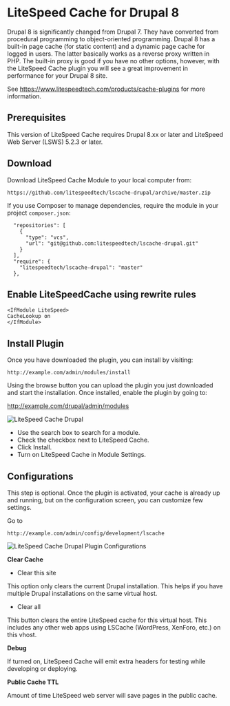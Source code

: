 LiteSpeed Cache for Drupal 8
============================

Drupal 8 is significantly changed from Drupal 7. They have converted from procedural programming to object-oriented programming. Drupal 8 has a built-in page cache (for static content) and a dynamic page cache for logged in users. The latter basically works as a reverse proxy written in PHP. The built-in proxy is good if you have no other options, however, with the LiteSpeed Cache plugin you will see a great improvement in performance for your Drupal 8 site.

See https://www.litespeedtech.com/products/cache-plugins for more information.



Prerequisites
-------------
This version of LiteSpeed Cache requires Drupal 8.xx or later and LiteSpeed Web Server (LSWS) 5.2.3 or later.



Download
-------------
Download LiteSpeed Cache Module to your local computer from:

    https://github.com/litespeedtech/lscache-drupal/archive/master.zip

If you use Composer to manage dependencies, require the module in your project `composer.json`:

```
  "repositories": [
    {
      "type": "vcs",
      "url": "git@github.com:litespeedtech/lscache-drupal.git"
    }
  ],
  "require": {
    "litespeedtech/lscache-drupal": "master"
  },
```

Enable LiteSpeedCache using rewrite rules
-------------

    <IfModule LiteSpeed>
	CacheLookup on
    </IfModule>

Install Plugin
-------------
Once you have downloaded the plugin, you can install by visiting:

    http://example.com/admin/modules/install

Using the browse button you can upload the plugin you just downloaded and start the installation. Once installed, enable the plugin by going to:

http://example.com/drupal/admin/modules


![LiteSpeed Cache Drupal](https://www.litespeedtech.com/support/wiki/lib/exe/fetch.php/litespeed_wiki:cache:enable_lscache_drupal.png)

* Use the search box to search for a module.
* Check the checkbox next to LiteSpeed Cache.
* Click Install.
* Turn on LiteSpeed Cache in Module Settings.


Configurations
-------------

This step is optional. Once the plugin is activated, your cache is already up and running, but on the configuration screen, you can customize few settings.

Go to

    http://example.com/admin/config/development/lscache

![LiteSpeed Cache Drupal Plugin Configurations](https://www.litespeedtech.com/support/wiki/lib/exe/fetch.php/litespeed_wiki:cache:configure-lscache.png?cache=)

**Clear Cache**

* Clear this site

This option only clears the current Drupal installation. This helps if you have multiple Drupal installations on the same virtual host.

* Clear all

This button clears the entire LiteSpeed cache for this virtual host. This includes any other web apps using LSCache (WordPress, XenForo, etc.) on this vhost.

**Debug**

If turned on, LiteSpeed Cache will emit extra headers for testing while developing or deploying.

**Public Cache TTL**

Amount of time LiteSpeed web server will save pages in the public cache.
